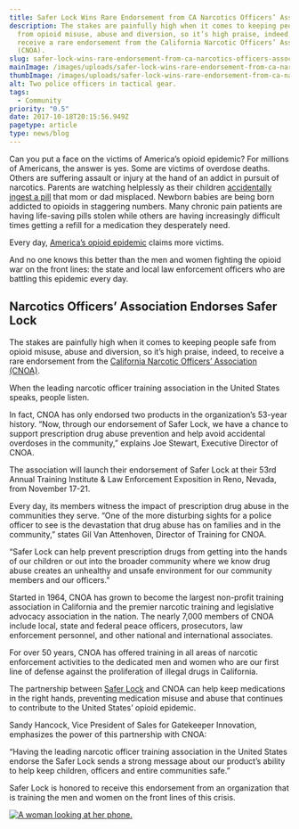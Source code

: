 ```yaml
---
title: Safer Lock Wins Rare Endorsement from CA Narcotics Officers’ Association
description: The stakes are painfully high when it comes to keeping people safe
  from opioid misuse, abuse and diversion, so it’s high praise, indeed, to
  receive a rare endorsement from the California Narcotic Officers’ Association
  (CNOA).
slug: safer-lock-wins-rare-endorsement-from-ca-narcotics-officers-association
mainImage: /images/uploads/safer-lock-wins-rare-endorsement-from-ca-narcotics-officers-association.jpg
thumbImage: /images/uploads/safer-lock-wins-rare-endorsement-from-ca-narcotics-officers-association.jpg
alt: Two police officers in tactical gear.
tags:
  - Community
priority: "0.5"
date: 2017-10-18T20:15:56.949Z
pagetype: article
type: news/blog
---
```

Can you put a face on the victims of America’s opioid epidemic? For millions of Americans, the answer is yes. Some are victims of overdose deaths. Others are suffering assault or injury at the hand of an addict in pursuit of narcotics. Parents are watching helplessly as their children [accidentally ingest a pill](https://saferlock.wpengine.com/studies-reveal-parents-failing-to-secure-opioids-at-home/) that mom or dad misplaced. Newborn babies are being born addicted to opioids in staggering numbers. Many chronic pain patients are having life-saving pills stolen while others are having increasingly difficult times getting a refill for a medication they desperately need.

Every day, [America’s opioid epidemic](https://saferlock.wpengine.com/need-know-americas-opioid-epidemic/) claims more victims.

And no one knows this better than the men and women fighting the opioid war on the front lines: the state and local law enforcement officers who are battling this epidemic every day.

## Narcotics Officers’ Association Endorses Safer Lock

The stakes are painfully high when it comes to keeping people safe from opioid misuse, abuse and diversion, so it’s high praise, indeed, to receive a rare endorsement from the [California Narcotic Officers’ Association (CNOA)](https://www.cnoa.org/).

When the leading narcotic officer training association in the United States speaks, people listen.

In fact, CNOA has only endorsed two products in the organization’s 53-year history. “Now, through our endorsement of Safer Lock, we have a chance to support prescription drug abuse prevention and help avoid accidental overdoses in the community,” explains Joe Stewart, Executive Director of CNOA.

The association will launch their endorsement of Safer Lock at their 53rd Annual Training Institute & Law Enforcement Exposition in Reno, Nevada, from November 17-21.

Every day, its members witness the impact of prescription drug abuse in the communities they serve. “One of the more disturbing sights for a police officer to see is the devastation that drug abuse has on families and in the community,” states Gil Van Attenhoven, Director of Training for CNOA.

“Safer Lock can help prevent prescription drugs from getting into the hands of our children or out into the broader community where we know drug abuse creates an unhealthy and unsafe environment for our community members and our officers.”

Started in 1964, CNOA has grown to become the largest non-profit training association in California and the premier narcotic training and legislative advocacy association in the nation. The nearly 7,000 members of CNOA include local, state and federal peace officers, prosecutors, law enforcement personnel, and other national and international associates.

For over 50 years, CNOA has offered training in all areas of narcotic enforcement activities to the dedicated men and women who are our first line of defense against the proliferation of illegal drugs in California.

The partnership between [Safer Lock](https://saferlock.wpengine.com/) and CNOA can help keep medications in the right hands, preventing medication misuse and abuse that continues to contribute to the United States’ opioid epidemic.

Sandy Hancock, Vice President of Sales for Gatekeeper Innovation, emphasizes the power of this partnership with CNOA:

“Having the leading narcotic officer training association in the United States endorse the Safer Lock sends a strong message about our product’s ability to help keep children, officers and entire communities safe.”

Safer Lock is honored to receive this endorsement from an organization that is training the men and women on the front lines of this crisis.

[![A woman looking at her phone.](/images/uploads/rxguardian-well-rx-graphic.jpg "Save up to 80 percent on prescription drugs.")](https://www.wellrx.com/rx-discount-card/enroll/?invitecode=SaferLock%20&utm_source=SaferLock%20&utm_medium=affiliate&utm_campaign=%3cblogs%3E "WellRx Link")
